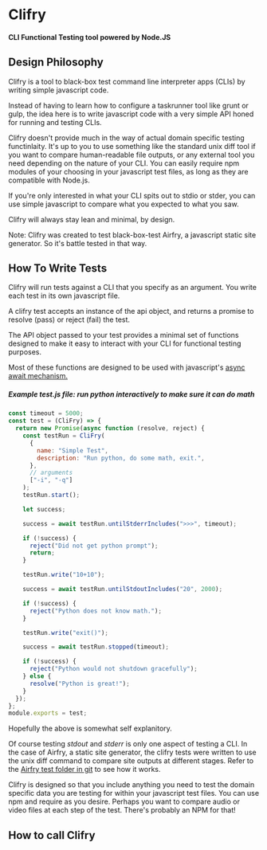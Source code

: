 # Clifry

#### CLI Functional Testing tool powered by Node.JS

## Design Philosophy

Clifry is a tool to black-box test command line interpreter apps (CLIs) by writing simple javascript code.

Instead of having to learn how to configure a taskrunner tool like grunt or gulp, the idea here is to write javascript code with a very simple API honed for running and testing CLIs.

Clifry doesn't provide much in the way of actual domain specific testing functinlaity. It's up to you to use something like the standard unix diff tool if you want to compare human-readable file outputs, or any external tool you need depending on the nature of your CLI. You can easily require npm modules of your choosing in your javascript test files, as long as they are compatible with Node.js.

If you're only interested in what your CLI spits out to stdio or stder, you can use simple javascript to compare what you expected to what you saw.

Clifry will always stay lean and minimal, by design.

Note: Clifry was created to test black-box-test Airfry, a javascript static site generator. So it's battle tested in that way.

## How To Write Tests

Clifry will run tests against a CLI that you specify as an argument. You write each test in its own javascript file.

A clifry test accepts an instance of the api object, and returns a promise to resolve (pass) or reject (fail) the test.

The API object passed to your test provides a minimal set of functions designed to make it easy to interact with your CLI for functional testing purposes.

Most of these functions are designed to be used with javascript's [async await mechanism.](https://developer.mozilla.org/en-US/docs/Learn/JavaScript/Asynchronous/Async_await)

##### Example test.js file: run python interactively to make sure it can do math

```javascript
const timeout = 5000;
const test = (CliFry) => {
  return new Promise(async function (resolve, reject) {
    const testRun = CliFry(
      {
        name: "Simple Test",
        description: "Run python, do some math, exit.",
      },
      // arguments
      ["-i", "-q"]
    );
    testRun.start();

    let success;

    success = await testRun.untilStderrIncludes(">>>", timeout);

    if (!success) {
      reject("Did not get python prompt");
      return;
    }

    testRun.write("10+10");

    success = await testRun.untilStdoutIncludes("20", 2000);

    if (!success) {
      reject("Python does not know math.");
    }

    testRun.write("exit()");

    success = await testRun.stopped(timeout);

    if (!success) {
      reject("Python would not shutdown gracefully");
    } else {
      resolve("Python is great!");
    }
  });
};
module.exports = test;
```

Hopefully the above is somewhat self explanitory.

Of course testing _stdout_ and _stderr_ is only one aspect of testing a CLI. In the case of Airfry, a static site generator, the clifry tests were written to use the unix diff command to compare site outputs at different stages. Refer to the [Airfry test folder in git](https://github.com/jaunt/airfryts/tree/main/tests) to see how it works.

Clifry is designed so that you include anything you need to test the domain specific data you are testing for within your javascript test files. You can use npm and require as you desire. Perhaps you want to compare audio or video files at each step of the test. There's probably an NPM for that!

## How to call Clifry
